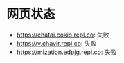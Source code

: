 # 网页状态
- https://chatai.cokio.repl.co: 失败
- https://v.chavir.repl.co: 失败
- https://mization.edpjg.repl.co: 失败
